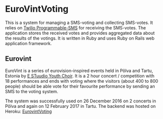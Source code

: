 # EuroVintVoting
This is a system for managing a SMS-voting and collecting SMS-votes. It relies on [Twilio Programmable-SMS](https://www.twilio.com/sms) for receiving the SMS-votes. The application stores the received votes and provides aggregated data about the results of the votings. It is written in Ruby and uses Ruby on Rails web application framework.

## Eurovint
EuroVint is a series of eurovision-inspired events held in Põlva and Tartu, Estonia by [E STuudio Youth Choir](http://noortekoor.estuudio.ee/&lang=eng). It is a 2 hour concert / competition with 18 performances and ends with voting where the visitors (about 400 to 800 people) should be able vote for their favourite performance by sending an SMS to the voting system. 

The system was successfully used on 26 December 2016 on 2 concerts in Põlva and again on 12 February 2017 in Tartu. The backend was hosted on Heroku: [EurovintVoting](https://eurovint-voting.herokuapp.com)

